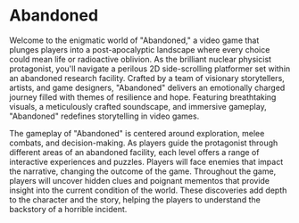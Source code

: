 # Abandoned

<p>Welcome to the enigmatic world of "Abandoned," a video game that plunges players into a post-apocalyptic landscape where every choice could mean life or radioactive oblivion. As the brilliant nuclear physicist protagonist, you'll navigate a perilous 2D side-scrolling platformer set within an abandoned research facility. Crafted by a team of visionary storytellers, artists, and game designers, "Abandoned" delivers an emotionally charged journey filled with themes of resilience and hope. Featuring breathtaking visuals, a meticulously crafted soundscape, and immersive gameplay, "Abandoned" redefines storytelling in video games.</p>

The gameplay of "Abandoned" is centered around exploration, melee combats, and decision-making. As players guide the protagonist through different areas of an abandoned facility, each level offers a range of interactive experiences and puzzles. Players will face enemies that impact the narrative, changing the outcome of the game. Throughout the game, players will uncover hidden clues and poignant mementos that provide insight into the current condition of the world. These discoveries add depth to the character and the story, helping the players to understand the backstory of a horrible incident.

